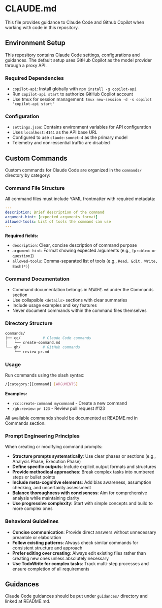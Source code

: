 # CLAUDE.md

This file provides guidance to Claude Code and Github Copilot when working with code in this repository.

## Environment Setup

This repository contains Claude Code settings, configurations and guidances. The default setup uses GitHub Copilot as the model provider through a proxy API.

### Required Dependencies

- `copilot-api`: Install globally with `npm install -g copilot-api`
- Run `copilot-api start` to authorize GitHub Copilot account
- Use tmux for session management: `tmux new-session -d -s copilot 'copilot-api start'`

### Configuration

- `settings.json`: Contains environment variables for API configuration
- Uses `localhost:4141` as the API base URL
- Configured to use `claude-sonnet-4` as the primary model
- Telemetry and non-essential traffic are disabled

## Custom Commands

Custom commands for Claude Code are organized in the `commands/` directory by category:

### Command File Structure

All command files must include YAML frontmatter with required metadata:

```yaml
---
description: Brief description of the command
argument-hint: [expected arguments format]
allowed-tools: List of tools the command can use
---
```

**Required fields:**

- `description`: Clear, concise description of command purpose
- `argument-hint`: Format showing expected arguments (e.g., `[problem or question]`)
- `allowed-tools`: Comma-separated list of tools (e.g., `Read, Edit, Write, Bash(*)`)

### Command Documentation

- Command documentation belongs in `README.md` under the Commands section
- Use collapsible `<details>` sections with clear summaries
- Include usage examples and key features
- Never document commands within the command files themselves

### Directory Structure

```sh
commands/
├── cc/          # Claude Code commands
│   └── create-command.md
└── gh/          # GitHub commands
    └── review-pr.md
```

### Usage

Run commands using the slash syntax:

```sh
/[category:][command] [ARGUMENTS]
```

**Examples:**

- `/cc:create-command mycommand` - Create a new command
- `/gh:review-pr 123` - Review pull request #123

All available commands should be documented at README.md in Commands section.

### Prompt Engineering Principles

When creating or modifying command prompts:

- **Structure prompts systematically**: Use clear phases or sections (e.g., Analysis Phase, Execution Phase)
- **Define specific outputs**: Include explicit output formats and structures
- **Provide methodical approaches**: Break complex tasks into numbered steps or bullet points
- **Include meta-cognitive elements**: Add bias awareness, assumption checking, and uncertainty assessment
- **Balance thoroughness with conciseness**: Aim for comprehensive analysis while maintaining clarity
- **Use progressive complexity**: Start with simple concepts and build to more complex ones

### Behavioral Guidelines

- **Concise communication**: Provide direct answers without unnecessary preamble or elaboration
- **Follow existing patterns**: Always check similar commands for consistent structure and approach
- **Prefer editing over creating**: Always edit existing files rather than creating new ones unless absolutely necessary
- **Use TodoWrite for complex tasks**: Track multi-step processes and ensure completion of all requirements

## Guidances

Claude Code guidances should be put under `guidances/` directory and linked at README.md.
